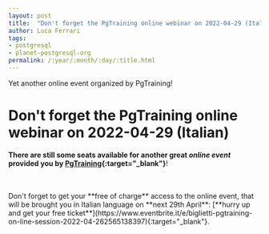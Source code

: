 ```yaml
---
layout: post
title:  "Don't forget the PgTraining online webinar on 2022-04-29 (Italian)"
author: Luca Ferrari
tags:
- postgresql
- planet-postgresql-org
permalink: /:year/:month/:day/:title.html
---
```

Yet another online event organized by PgTraining!


# Don't forget the PgTraining online webinar on 2022-04-29 (Italian)

**There are still some seats available for another great *online event* provided you by [PgTraining](http://pgtraining.com){:target="_blank"}**!

<br/>
<br/>
Don't forget to get your **free of charge** access to the online event, that will be brought you in Italian language on **next 29th April**: [**hurry up and get your free ticket**](https://www.eventbrite.it/e/biglietti-pgtraining-on-line-session-2022-04-262565138397){:target="_blank"}.
